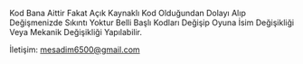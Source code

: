 Kod Bana Aittir Fakat Açık Kaynaklı Kod Olduğundan Dolayı Alıp Değişmenizde Sıkıntı Yoktur Belli Başlı Kodları Değişip Oyuna İsim Değişikliği Veya Mekanik Değişikliği Yapılabilir.

İletişim: mesadim6500@gmail.com